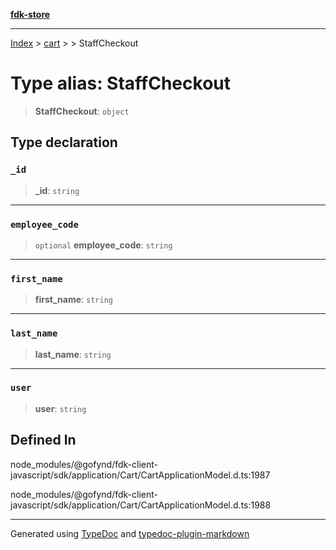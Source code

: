[**fdk-store**](../../../README.md)
***

[Index](../../../API.md) > [cart](../../README.md) > [<internal>](../README.md) > StaffCheckout

# Type alias: StaffCheckout

> **StaffCheckout**: `object`

## Type declaration

### `_id`

> **\_id**: `string`

***

### `employee_code`

> `optional` **employee\_code**: `string`

***

### `first_name`

> **first\_name**: `string`

***

### `last_name`

> **last\_name**: `string`

***

### `user`

> **user**: `string`

## Defined In

node\_modules/@gofynd/fdk-client-javascript/sdk/application/Cart/CartApplicationModel.d.ts:1987

node\_modules/@gofynd/fdk-client-javascript/sdk/application/Cart/CartApplicationModel.d.ts:1988

***
Generated using [TypeDoc](https://typedoc.org/) and [typedoc-plugin-markdown](https://www.npmjs.com/package/typedoc-plugin-markdown)
